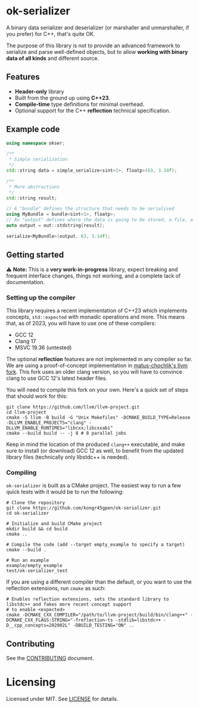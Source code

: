 # ok-serializer

A binary data serializer and deserializer (or marshaller and unmarshaller, if you prefer)
for C++, that's quite OK.

The purpose of this library is not to provide an advanced framework to serialize and parse
well-defined objects, but to allow **working with binary data of all kinds** and different
source.

## Features

- **Header-only** library
- Built from the ground up using **C++23**.
- **Compile-time** type definitions for minimal overhead.
- Optional support for the C++ **reflection** technical specification.

## Example code

```cpp
using namespace okser;

/**
 * Simple serialization
 */
std::string data = simple_serialize<sint<1>, floatp>(63, 3.14f);

/**
 * More abstractions
 */
std::string result;

// A "bundle" defines the structure that needs to be serialised
using MyBundle = bundle<sint<1>, floatp>;
// An "output" defines where the data is going to be stored, a file, a string, a socket etc.
auto output = out::stdstring{result};

serialize<MyBundle>(output, 63, 3.14f);
```

## Getting started

⚠️ **Note:** This is a **very work-in-progress** library, expect breaking and frequent interface changes, things
not working, and a complete lack of documentation.

### Setting up the compiler

This library requires a recent implementation of C++23 which implements concepts, `std::expected` with monadic
operations and more. This means that, as of 2023, you will have to use one of these compilers:

- GCC 12
- Clang 17
- MSVC 19.36 (untested)

The optional **reflection** features are not implemented in any compiler so far. We are using a proof-of-concept
implementation in [matus-chochlik's llvm fork](https://github.com/matus-chochlik/llvm-project). This fork uses
an older clang version, so you will have to convince clang to use GCC 12's latest header files.

You will need to compile this fork on your own. Here's a quick set of steps that should work for this:

```shell
git clone https://github.com/llvm/llvm-project.git
cd llvm-project
cmake -S llvm -B build -G "Unix Makefiles" -DCMAKE_BUILD_TYPE=Release -DLLVM_ENABLE_PROJECTS="clang" -DLLVM_ENABLE_RUNTIMES="libcxx;libcxxabi"
cmake --build build -- -j 8 # 8 parallel jobs
```

Keep in mind the location of the produced `clang++` executable, and make sure to install (or download) GCC 12
as well, to benefit from the updated library files (technically only libstdc++ is needed).

### Compiling

`ok-serializer` is built as a CMake project. The easiest way to run a few quick tests with it would be to run
the following:

```shell
# Clone the repository
git clone https://github.com/kongr45gpen/ok-serializer.git
cd ok-serializer

# Initialize and build CMake project
mkdir build && cd build
cmake ..

# Compile the code (add --target empty_example to specify a target)
cmake --build .

# Run an example
example/empty_example
test/ok-serializer_test
```

If you are using a different compiler than the default, or you want to use the reflection extensions, run `cmake`
as such:

```shell
# Enables reflection extensions, sets the standard library to libstdc++ and fakes more recent concept support
# to enable <expected>
cmake -DCMAKE_CXX_COMPILER="/path/to/llvm-project/build/bin/clang++" -DCMAKE_CXX_FLAGS:STRING="-freflection-ts -stdlib=libstdc++ -D__cpp_concepts=202002L" -DBUILD_TESTING="ON" ..
```

## Contributing

See the [CONTRIBUTING](CONTRIBUTING.md) document.

# Licensing

Licensed under MIT. See [LICENSE](LICENSE) for details.
